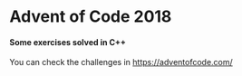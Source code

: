 # Advent of Code 2018

#### Some exercises solved in C++

You can check the challenges in https://adventofcode.com/
